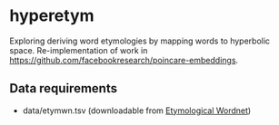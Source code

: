 # hyperetym
Exploring deriving word etymologies by mapping words to hyperbolic space. Re-implementation of work in https://github.com/facebookresearch/poincare-embeddings. 

## Data requirements
- data/etymwn.tsv (downloadable from [Etymological Wordnet](http://etym.org/))
